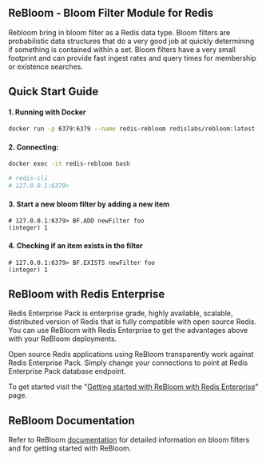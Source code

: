 ## ReBloom - Bloom Filter Module for Redis

Rebloom bring in bloom filter as a Redis data type. Bloom filters are probabilistic data structures that do a very good job at quickly determining if something is contained within a set. Bloom filters have a very small footprint and can provide fast ingest rates and query times for membership or existence searches.

## Quick Start Guide

#### 1. Running with Docker
```sh
docker run -p 6379:6379 --name redis-rebloom redislabs/rebloom:latest
```

#### 2. Connecting:
```sh
docker exec -it redis-rebloom bash

# redis-cli
# 127.0.0.1:6379> 
```

#### 3. Start a new bloom filter by adding a new item
```
# 127.0.0.1:6379> BF.ADD newFilter foo
(integer) 1
``` 

#### 4.  Checking if an item exists in the filter
```
# 127.0.0.1:6379> BF.EXISTS newFilter foo
(integer) 1
```

## 
## ReBloom with Redis Enterprise
Redis Enterprise Pack is enterprise grade, highly available, scalable, distributed version of Redis that is fully compatible with open source Redis. You can use ReBloom with Redis Enterprise to get the advantages above with your ReBloom deployments. 

Open source Redis applications using ReBloom transparently work against Redis Enterprise Pack. Simply change your connections to point at Redis Enterprise Pack database endpoint. 

To get started visit the "[Getting started with ReBloom with Redis Enterprise](https://redislabs.com/redis-enterprise-documentation/getting-started/creating-database/rebloom/)" page.


## ReBloom Documentation
Refer to ReBloom [documentation](http://rebloom.io) for detailed information on bloom filters and for getting started with ReBloom.